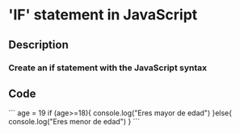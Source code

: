 # 'IF' statement in JavaScript
## Description
### Create an if statement with the JavaScript syntax
## Code 
´´´
age = 19
if (age>=18){
    console.log("Eres mayor de edad")
}else{
    console.log("Eres menor de edad")
}
´´´
